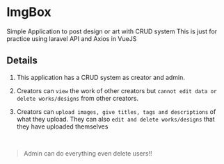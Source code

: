 # ImgBox
Simple Application to post design or art with CRUD system
This is just for practice using laravel API and Axios in VueJS

## Details
1. This application has a CRUD system as creator and admin.

2. Creators can ``view`` the work of other creators but ``cannot edit data or delete works/designs`` from other creators.

3. Creators can ``upload images, give titles, tags and descriptions`` of what they upload. They can also ``edit and delete works/designs`` that they have uploaded themselves
<br/>

> Admin can do everything even delete users!!
